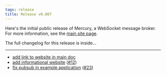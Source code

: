 ```yaml
---
tags: release
title: Release v0.007
---
```


Here's the initial public release of Mercury, a WebSocket message
broker. For more information, see the [main site page](/).

The full changelog for this release is inside...

---

* [add link to website in main doc](https://github.com/preaction/Mercury/commit/2a022807240465a8f2b58e52d6caec6a5f07c03c)
* [add informational website](https://github.com/preaction/Mercury/commit/5764b6953070b87b8ed6bacd3f8826cc3f2ad459) ([#12](https://github.com/preaction/Mercury/issues/12))
* [fix pubsub in example application](https://github.com/preaction/Mercury/commit/9d0a320ba9df65c07d64643f82a09b987f868c04) ([#23](https://github.com/preaction/Mercury/issues/23))
